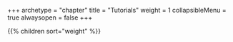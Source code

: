 +++
archetype = "chapter"
title = "Tutorials"
weight = 1
collapsibleMenu = true
alwaysopen = false
+++

{{% children sort="weight" %}}

